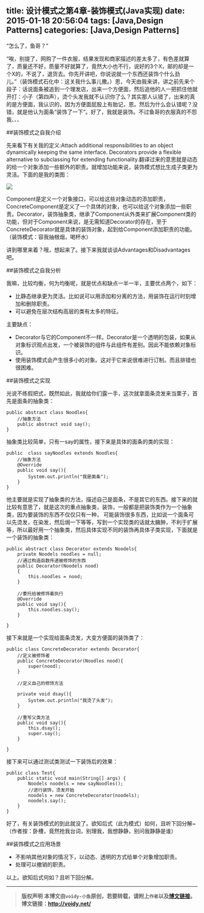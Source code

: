 title: 设计模式之第4章-装饰模式(Java实现)
date: 2015-01-18 20:56:04
tags: [Java,Design Patterns]
categories: [Java,Design Patterns]
---
“怎么了，鱼哥？”

“唉，别提了，网购了一件衣服，结果发现和商家描述的差太多了，有色差就算了，质量还不好，质量不好就算了，竟然大小也不行，说好的3个X，邮的却是一个X的，不说了，退货去。你先开讲吧，你说说就一个东西还装饰个什么劲儿。”（装饰模式石化中：这关我什么事儿撒。）恩，今天由我来讲，讲之前先来个段子：话说面条被追到一个理发店，出来一个方便面，然后追他的人一把抓住他就开打：小子（第四声），烫个头发我就不认识你了么？其实那人认错了，出来的真的是方便面，我认识的，因为方便面屁股上有胎记，恩。然后为什么会认错呢？没错，就是他认为面条“装饰了一下”。好了，我就是装饰。不过鱼哥的衣服真的不怨我、、、

##装饰模式之自我介绍

先来看下有关我的定义:Attach additional responsibilities to an object dynamically keeping the same interface. Decorators provide a flexible alternative to subclassing for extending functionality.翻译过来的意思就是动态的给一个对象添加一些额外的职责。就增加功能来说，装饰模式想比生成子类更为灵活。下面的是我的类图：

![](http://images.cnitblog.com/blog/666211/201501/181404234179260.jpg)

Component是定义一个对象接口，可以给这些对象动态的添加职责，ConcreteComponent是定义了一个具体的对象，也可以给这个对象添加一些职责。Decorator，装饰抽象类，继承了Component从外类来扩展Component类的功能，但对于Component来说，是无需知道Decorator的存在，至于ConcreteDecorator就是具体的装饰对象，起到给Component添加职责的功能。（装饰模式：容我抽根烟，喝杯水）

讲到哪里来着？哦，想起来了。接下来我就谈谈Advantages和Disadvantages吧。

##装饰模式之自我分析

我嘛，比较均衡，何为均衡呢，就是优点和缺点一半一半，主要优点两个，如下：

* 比静态继承更为灵活。比如说可以用添加和分离的方法，用装饰在运行时刻增加和删除职责。
* 可以避免在层次结构高层的类有太多的特征。

主要缺点：

* Decorator与它的Component不一样。Decorator是一个透明的包装，如果从对象标识观点出发，一个被装饰的组件与此组件有差别。因此不能依赖对象标识。
* 使用装饰模式会产生很多小的对象。这对于它来说很难进行订制。而且排错也很困难。

##装饰模式之实现

光说不练假把式，既然如此，我就给你们露一手，这次就拿面条烫发来当栗子，首先是面条的抽象类：

	public abstract class Noodles{
	    //抽象方法
	    public abstract void say();
	}

抽象类比较简单，只有一say的属性，接下来是具体的面条的类的实现：

	public  class sayNoodles extends Noodles{
	    //抽象方法
	    @Override
	    public void say(){
	        System.out.println("我是面条");
	    }
	}

他主要就是实现了抽象类的方法，描述自己是面条，不是其它的东西。接下来的就比较有意思了，就是这次的重点抽象类，装饰，一般都是把装饰类作为一个抽象类，因为要装饰的东西不仅仅只有一种， 可能装饰很多东西，比如说一个面条可以先烫发，在染发，然后焗一下等等，写到一个实现类的话就太臃肿，不利于扩展等，所以最好用一个抽象类，然后具体实现不同的装饰再具体子类实现，下面就是一个装饰的抽象类：　

	public abstract class Decorator extends Noodels{
	    private Noodels noodles = null;
	    //通过构造函数传递被修饰的东西
	    public Decorator(Noodels nood)
	    {
	        this.noodles = nood;
	    }
	
	    //委托给被修饰着执行
	    @Override
	    public void say(){
	        this.noodles.say();
	    }
	
	}

接下来就是一个实现给面条烫发，大变方便面的装饰类了：

	public class ConcreteDecorator extends Decorator{
	    //定义被修饰者
	    public ConcreteDecorator(Noodles nood){
	        super(nood);
	    }
	
	    //定义自己的修饰方法
	
	    private void dsay(){
	        System.out.println("我烫了头发");
	    }
	
	    //重写父类方法
	    public void say(){
	        this.dsay();
	        super.say();
	    }
	
	}

接下来可以通过测试类测试一下装饰后的效果：

	public class Test{
	    public static void main(String[] args) {
	        Noodels noodels = new sayNoodles();
	        //进行装饰，烫发开始
	        noodels = new ConcreteDecorator(noodels);
	        noodels.say();
	    }
	}	

好了，有关装饰模式的到此就没了。欲知后式（此为模式）如何，且听下回分解~（作者按：卧槽，竟然抢我台词，别理我，我想静静，别问我静静是谁）

##装饰模式之应用场景

* 不影响其他对象的情况下，以动态、透明的方式给单个对象增加职责。
* 处理可以撤销的职责。

以上。欲知后式何如？且听下回分解。




---
> **版权声明**
> **本博文由`voidy-小鱼`原创，若要转载，请附上`作者`以及[博文链接](http://voidy.net)。**
> **博文链接：<http://voidy.net/>**
